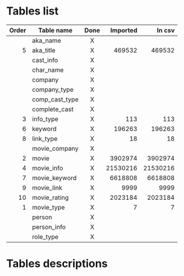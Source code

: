 # Tables list

| Order | Table name     | Done | Imported | In csv   |
| -----:| -------------- |:----:| --------:| --------:|
|       | aka_name       | X    |          |          |
|     5 | aka_title      | X    |   469532 |   469532 |
|       | cast_info      | X    |          |          |
|       | char_name      | X    |          |          |
|       | company        | X    |          |          |
|       | company_type   | X    |          |          |
|       | comp_cast_type | X    |          |          |
|       | complete_cast  | X    |          |          |
|     3 | info_type      | X    |      113 |      113 |
|     6 | keyword        | X    |   196263 |   196263 |
|     8 | link_type      | X    |       18 |       18 |
|       | movie_company  | X    |          |          |
|     2 | movie          | X    |  3902974 |  3902974 |
|     4 | movie_info     | X    | 21530216 | 21530216 |
|     7 | movie_keyword  | X    |  6618808 |  6618808 |
|     9 | movie_link     | X    |     9999 |     9999 |
|    10 | movie_rating   | X    |  2023184 |  2023184 |
|     1 | movie_type     | X    |        7 |        7 |
|       | person         | X    |          |          |
|       | person_info    | X    |          |          |
|       | role_type      | X    |          |          |

# Tables descriptions

